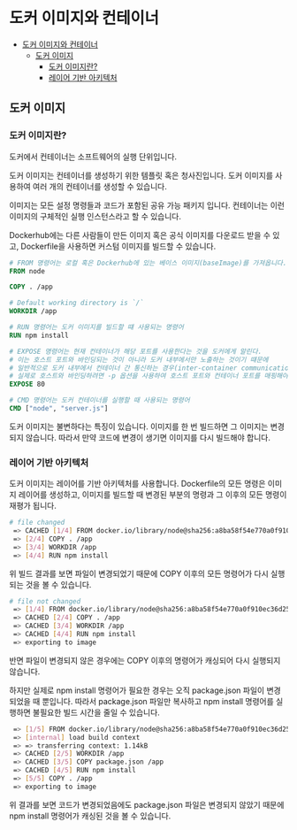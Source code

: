 # 도커 이미지와 컨테이너

- [도커 이미지와 컨테이너](#도커-이미지와-컨테이너)
  - [도커 이미지](#도커-이미지)
    - [도커 이미지란?](#도커-이미지란)
    - [레이어 기반 아키텍처](#레이어-기반-아키텍처)

## 도커 이미지

### 도커 이미지란?

도커에서 컨테이너는 소프트웨어의 실행 단위입니다.

도커 이미지는 컨테이너를 생성하기 위한 템플릿 혹은 청사진입니다.
도커 이미지를 사용하여 여러 개의 컨테이너를 생성할 수 있습니다.

이미지는 모든 설정 명령들과 코드가 포함된 공유 가능 패키지 입니다.
컨테이너는 이런 이미지의 구체적인 실행 인스턴스라고 할 수 있습니다.

Dockerhub에는 다른 사람들이 만든 이미지 혹은 공식 이미지를 다운로드 받을 수 있고,
Dockerfile을 사용하면 커스텀 이미지를 빌드할 수 있습니다.

```dockerfile
# FROM 명령어는 로컬 혹은 Dockerhub에 있는 베이스 이미지(baseImage)를 가져옵니다.
FROM node

COPY . /app

# Default working directory is `/`
WORKDIR /app

# RUN 명령어는 도커 이미지를 빌드할 떄 사용되는 명령어
RUN npm install

# EXPOSE 명령어는 현재 컨테이너가 해당 포트를 사용한다는 것을 도커에게 알린다.
# 이는 호스트 포트와 바인딩되는 것이 아니라 도커 내부에서만 노출하는 것이기 떄문에
# 일반적으로 도커 내부에서 컨테이너 간 통신하는 경우(inter-container communication) 혹은 문서화 용도로 사용된다.
# 실제로 호스트와 바인딩하려면 -p 옵션을 사용하여 호스트 포트와 컨테이너 포트를 매핑해야 합니다.
EXPOSE 80

# CMD 명령어는 도커 컨테이너를 실행할 때 사용되는 명령어
CMD ["node", "server.js"]
```

도커 이미지는 불변하다는 특징이 있습니다. 이미지를 한 번 빌드하면 그 이미지는 변경되지 않습니다. 
따라서 만약 코드에 변경이 생기면 이미지를 다시 빌드해야 합니다.

### 레이어 기반 아키텍처

도커 이미지는 레이어를 기반 아키텍처를 사용합니다.
Dockerfile의 모든 명령은 이미지 레이어를 생성하고, 
이미지를 빌드할 때 변경된 부분의 명령과 그 이후의 모든 명령이 재평가 됩니다.

```bash
# file changed
 => CACHED [1/4] FROM docker.io/library/node@sha256:a8ba58f54e770a0f910ec  0.0s
 => [2/4] COPY . /app                                                      0.0s
 => [3/4] WORKDIR /app                                                     0.0s
 => [4/4] RUN npm install                                                  2.3s
```

위 빌드 결과를 보면 파일이 변경되었기 때문에 COPY 이후의 모든 명령어가 다시 실행되는 것을 볼 수 있습니다.

```bash
# file not changed
 => [1/4] FROM docker.io/library/node@sha256:a8ba58f54e770a0f910ec36d25f8  0.0s
 => CACHED [2/4] COPY . /app                                               0.0s
 => CACHED [3/4] WORKDIR /app                                              0.0s
 => CACHED [4/4] RUN npm install                                           0.0s
 => exporting to image                                                     0.0s
 ```

반면 파일이 변경되지 않은 경우에는 COPY 이후의 명령어가 캐싱되어 다시 실행되지 않습니다.

하지만 실제로 npm install 명령어가 필요한 경우는 오직 package.json 파일이 변경되었을 때 뿐입니다.
따라서 package.json 파일만 복사하고 npm install 명령어를 실행하면 불필요한 빌드 시간을 줄일 수 있습니다.

```bash
 => [1/5] FROM docker.io/library/node@sha256:a8ba58f54e770a0f910ec36d25f8  0.0s
 => [internal] load build context                                          0.0s
 => => transferring context: 1.14kB                                        0.0s
 => CACHED [2/5] WORKDIR /app                                              0.0s
 => CACHED [3/5] COPY package.json /app                                    0.0s
 => CACHED [4/5] RUN npm install                                           0.0s
 => [5/5] COPY . /app                                                      0.0s
 => exporting to image                                                     0.0s
 ```

위 결과를 보면 코드가 변경되었음에도 package.json 파일은 변경되지 않았기 때문에
npm install 명령어가 캐싱된 것을 볼 수 있습니다.